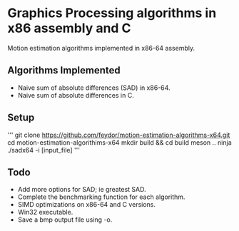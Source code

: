 # Graphics Processing algorithms in x86 assembly and C
Motion estimation algorithms implemented in x86-64 assembly.

## Algorithms Implemented
- Naive sum of absolute differences (SAD) in x86-64.
- Naive sum of absolute differences in C.

## Setup
'''
git clone https://github.com/feydor/motion-estimation-algorithms-x64.git
cd motion-estimation-algorithims-x64
mkdir build && cd build
meson ..
ninja
./sadx64 -i [input_file]
'''

## Todo
- Add more options for SAD; ie greatest SAD.
- Complete the benchmarking function for each algorithm.
- SIMD optimizations on x86-64 and C versions.
- Win32 executable.
- Save a bmp output file using -o.
